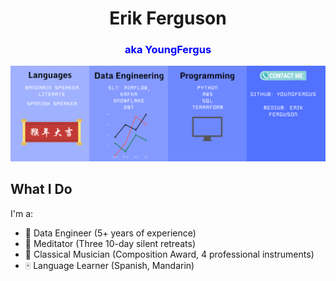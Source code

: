 <h1 align="center">Erik Ferguson</h1>
<span style="color:blue;"><h3 align="center"> aka YoungFergus</h3></span>

![Banner](https://raw.githubusercontent.com/YoungFergus/YoungFergus/main/EF_Banner.png)

## What I Do
I'm a: 
 - 🧮 Data Engineer (5+ years of experience)
 - 🧘 Meditator (Three 10-day silent retreats)
 - 🎹 Classical Musician (Composition Award, 4 professional instruments)
 - 🀄️ Language Learner (Spanish, Mandarin)


<!--
**YoungFergus/YoungFergus** is a ✨ _special_ ✨ repository because its `README.md` (this file) appears on your GitHub profile.

Here are some ideas to get you started:

- 🔭 I’m currently working on ...
- 🌱 I’m currently learning ...
- 👯 I’m looking to collaborate on ...
- 🤔 I’m looking for help with ...
- 💬 Ask me about ...
- 📫 How to reach me: ...
- 😄 Pronouns: ...
- ⚡ Fun fact: ...
-->
